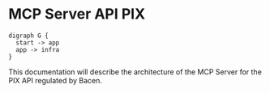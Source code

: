 # MCP Server API PIX

```mermaid
digraph G {
  start -> app
  app -> infra
}
```

This documentation will describe the architecture of the MCP Server for the PIX API regulated by Bacen.

